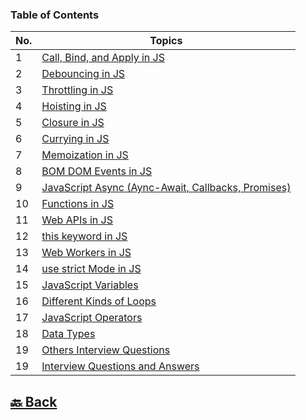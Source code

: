 ### Table of Contents

| No. | Topics                                                                                                                                          |
| --- | ----------------------------------------------------------------------------------------------------------------------------------------------- |
| 1   | <a href="https://github.com/sanjay9616/JavaScript/blob/master/JavaScript-Tutorial/Call-Bind-and-Apply.md">Call, Bind, and Apply in JS</a>       |
| 2   | <a href="https://github.com/sanjay9616/JavaScript/blob/master/JavaScript-Tutorial/Debouncing.md">Debouncing in JS</a>                           |
| 3   | <a href="https://github.com/sanjay9616/JavaScript/blob/master/JavaScript-Tutorial/Throttling.md">Throttling in JS</a>                           |
| 4   | <a href="https://github.com/sanjay9616/JavaScript/blob/master/JavaScript-Tutorial/Hoisting.md">Hoisting in JS</a>                               |
| 5   | <a href="https://github.com/sanjay9616/JavaScript/blob/master/JavaScript-Tutorial/Closure.md">Closure in JS</a>                                 |
| 6   | <a href="https://github.com/sanjay9616/JavaScript/blob/master/JavaScript-Tutorial/Currying.md">Currying in JS</a>                               |
| 7   | <a href="https://github.com/sanjay9616/JavaScript/blob/master/JavaScript-Tutorial/Memoization.md">Memoization in JS</a>                         |
| 8   | <a href="https://github.com/sanjay9616/JavaScript/blob/master/JavaScript-Tutorial/BOM-DOM-Events/README.md">BOM DOM Events in JS</a>            |
| 9   | <a href="https://github.com/sanjay9616/JavaScript/tree/master/JavaScript-Tutorial/Async">JavaScript Async (Aync-Await, Callbacks, Promises)</a> |
| 10  | <a href="https://github.com/sanjay9616/JavaScript/blob/master/JavaScript-Tutorial/Functions/README.md">Functions in JS</a>                      |
| 11  | <a href="https://github.com/sanjay9616/JavaScript/blob/master/JavaScript-Tutorial/Web-APIs/Interview.md">Web APIs in JS</a>                     |
| 12  | <a href="https://github.com/sanjay9616/JavaScript/blob/master/JavaScript-Tutorial/this%20keyword/README.md">this keyword in JS</a>              |
| 13  | <a href="https://github.com/sanjay9616/JavaScript/blob/master/JavaScript-Tutorial/Service%20Worker/README.md">Web Workers in JS</a>             |
| 14  | <a href="https://github.com/sanjay9616/JavaScript/blob/master/JavaScript-Tutorial/use%20strict%20Mode/README.md">use strict Mode in JS</a>      |
| 15  | <a href="https://github.com/sanjay9616/JavaScript/blob/master/JavaScript-Tutorial/Variables/README.md">JavaScript Variables</a>                 |
| 16  | <a href="https://github.com/sanjay9616/JavaScript/blob/master/JavaScript-Tutorial/Loops/README.md">Different Kinds of Loops</a>                 |
| 17  | <a href="https://github.com/sanjay9616/JavaScript/blob/master/JavaScript-Tutorial/Operators/README.md">JavaScript Operators</a>                 |
| 18  | <a href="https://github.com/sanjay9616/JavaScript/blob/master/JavaScript-Tutorial/Data-Types/README.md">Data Types</a>                          |
| 19  | <a href="https://github.com/sanjay9616/JavaScript/blob/master/JavaScript-Tutorial/Other/Interview.md">Others Interview Questions</a>            |
| 19  | <a href="https://github.com/sanjay9616/JavaScript/blob/master/JavaScript-Tutorial/Interview.md">Interview Questions and Answers</a>             |


<h2><a href="https://github.com/sanjay9616/JavaScript/blob/master/README.md"> 🔙 Back</a></h2>
